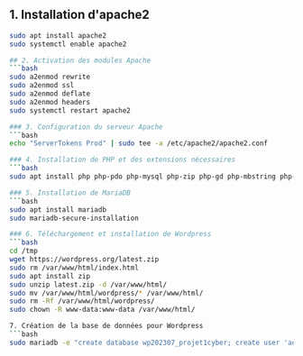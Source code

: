 ## 1. Installation d'apache2
   ```bash
   sudo apt install apache2
   sudo systemctl enable apache2

## 2. Activation des modules Apache
  ```bash
   sudo a2enmod rewrite
   sudo a2enmod ssl
   sudo a2enmod deflate
   sudo a2enmod headers
   sudo systemctl restart apache2

### 3. Configuration du serveur Apache
```bash
echo "ServerTokens Prod" | sudo tee -a /etc/apache2/apache2.conf

### 4. Installation de PHP et des extensions nécessaires
```bash
sudo apt install php php-pdo php-mysql php-zip php-gd php-mbstring php-curl php-xml php-pear php-bcmath

### 5. Installation de MariaDB
```bash
sudo apt install mariadb
sudo mariadb-secure-installation

### 6. Téléchargement et installation de Wordpress
```bash
cd /tmp
wget https://wordpress.org/latest.zip
sudo rm /var/www/html/index.html
sudo apt install zip
sudo unzip latest.zip -d /var/www/html/
sudo mv /var/www/html/wordpress/* /var/www/html/
sudo rm -Rf /var/www/html/wordpress/
sudo chown -R www-data:www-data /var/www/html/

7. Création de la base de données pour Wordpress
```bash
sudo mariadb -e "create database wp202307_projet1cyber; create user 'adminwp202307_projet1cyber'@localhost IDENTIFIED BY 'Notre-super-m0t-de-passe!'; GRANT ALL PRIVILEGES ON wp202307_projetcyber* TO adminwp202307_projet1cyber@localhost; flush privileges; exit;"
